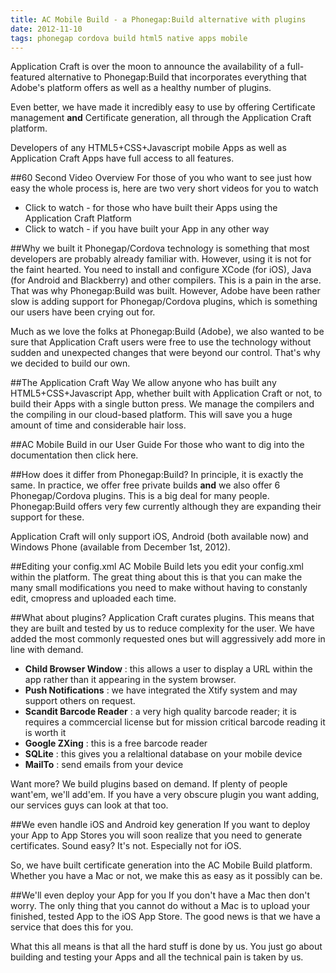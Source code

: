 ```yaml
---
title: AC Mobile Build - a Phonegap:Build alternative with plugins
date: 2012-11-10
tags: phonegap cordova build html5 native apps mobile
---
```


Application Craft is over the moon to announce the availability of a full-featured alternative to Phonegap:Build that incorporates everything that Adobe's platform offers as well as a healthy number of plugins. 

Even better, we have made it incredibly easy to use by offering Certificate management **and** Certificate generation, all through the Application Craft platform. 

Developers of any HTML5+CSS+Javascript mobile Apps as well as Application Craft Apps have full access to all features.

##60 Second Video Overview
For those of you who want to see just how easy the whole process is, here are two very short videos for you to watch

 - Click to watch - for those who have built their Apps using the Application Craft Platform
 - Click to watch - if you have built your App in any other way

##Why we built it
Phonegap/Cordova technology is something that most developers are probably already familiar with. However, using it is not for the faint hearted. You need to install and configure XCode (for iOS), Java (for Android and Blackberry) and other compilers. This is a pain in the arse. That was why Phonegap:Build was built. However, Adobe have been rather slow is adding support for Phonegap/Cordova plugins, which is something our users have been crying out for. 

Much as we love the folks at Phonegap:Build (Adobe), we also wanted to be sure that Application Craft users were free to use the technology without sudden and unexpected changes that were beyond our control. That's why we decided to build our own.

##The Application Craft Way
We allow anyone who has built any HTML5+CSS+Javascript App, whether built with Application Craft or not, to build their Apps with a single button press. We manage the compilers and the compiling in our cloud-based platform. This will save you a huge amount of time and considerable hair loss.

##AC Mobile Build in our User Guide
For those who want to dig into the documentation then click here.

##How does it differ from Phonegap:Build?
In principle, it is exactly the same. In practice, we offer free private builds **and** we also offer 6 Phonegap/Cordova plugins. This is a big deal for many people. Phonegap:Build offers very few currently although they are expanding their support for these.

Application Craft will only support iOS, Android (both available now) and Windows Phone (available from December 1st, 2012). 

##Editing your config.xml
AC Mobile Build lets you edit your config.xml within the platform. The great thing about this is that you can make the many small modifications you need to make without having to constanly edit, cmopress and uploaded each time.

##What about plugins?
Application Craft curates plugins. This means that they are built and tested by us to reduce complexity for the user. We have added the most commonly requested ones but will aggressively add more in line with demand.

  - **Child Browser Window** : this allows a user to display a URL within the app rather than it appearing in the system browser.
  - **Push Notifications** : we have integrated the Xtify system and may support others on request.
  - **Scandit Barcode Reader** : a very high quality barcode reader; it is requires a commcercial license but for mission critical barcode reading it is worth it
  - **Google ZXing** : this is a free barcode reader
  - **SQLite** : this gives you a relaltional database on your mobile device
  - **MailTo** : send emails from your device

Want more? We build plugins based on demand. If plenty of people want'em, we'll add'em. If you have a very obscure plugin you want adding, our services guys can look at that too.

##We even handle iOS and Android key generation
If you want to deploy your App to App Stores you will soon realize that you need to generate certificates. Sound easy? It's not. Especially not for iOS.

So, we have built certificate generation into the AC Mobile Build platform. Whether you have a Mac or not, we make this as easy as it possibly can be. 

##We'll even deploy your App for you
If you don't have a Mac then don't worry. The only thing that you cannot do without a Mac is to upload your finished, tested App to the iOS App Store. The good news is that we have a service that does this for you.

What this all means is that all the hard stuff is done by us. You just go about building and testing your Apps and all the technical pain is taken by us.




